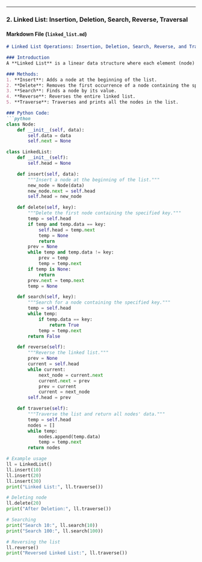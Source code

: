 
---

### **2. Linked List: Insertion, Deletion, Search, Reverse, Traversal**

#### **Markdown File (`linked_list.md`)**
```markdown
# Linked List Operations: Insertion, Deletion, Search, Reverse, and Traversal

### Introduction
A **Linked List** is a linear data structure where each element (node) contains data and a reference (or pointer) to the next node. It does not have a fixed size and elements are not stored in contiguous memory locations.

### Methods:
1. **Insert**: Adds a node at the beginning of the list.
2. **Delete**: Removes the first occurrence of a node containing the specified value.
3. **Search**: Finds a node by its value.
4. **Reverse**: Reverses the entire linked list.
5. **Traverse**: Traverses and prints all the nodes in the list.

### Python Code:
```python
class Node:
    def __init__(self, data):
        self.data = data
        self.next = None

class LinkedList:
    def __init__(self):
        self.head = None

    def insert(self, data):
        """Insert a node at the beginning of the list."""
        new_node = Node(data)
        new_node.next = self.head
        self.head = new_node

    def delete(self, key):
        """Delete the first node containing the specified key."""
        temp = self.head
        if temp and temp.data == key:
            self.head = temp.next
            temp = None
            return
        prev = None
        while temp and temp.data != key:
            prev = temp
            temp = temp.next
        if temp is None:
            return
        prev.next = temp.next
        temp = None

    def search(self, key):
        """Search for a node containing the specified key."""
        temp = self.head
        while temp:
            if temp.data == key:
                return True
            temp = temp.next
        return False

    def reverse(self):
        """Reverse the linked list."""
        prev = None
        current = self.head
        while current:
            next_node = current.next
            current.next = prev
            prev = current
            current = next_node
        self.head = prev

    def traverse(self):
        """Traverse the list and return all nodes' data."""
        temp = self.head
        nodes = []
        while temp:
            nodes.append(temp.data)
            temp = temp.next
        return nodes

# Example usage
ll = LinkedList()
ll.insert(10)
ll.insert(20)
ll.insert(30)
print("Linked List:", ll.traverse())

# Deleting node
ll.delete(20)
print("After Deletion:", ll.traverse())

# Searching
print("Search 10:", ll.search(10))
print("Search 100:", ll.search(100))

# Reversing the list
ll.reverse()
print("Reversed Linked List:", ll.traverse())
